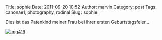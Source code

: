 Title: sophie
Date: 2011-09-20 10:52
Author: marvin
Category: post
Tags: canonae1, photography, rodinal
Slug: sophie

Dies ist das Patenkind meiner Frau bei ihrer ersten Geburtstagsfeier...

[![img419](http://farm7.static.flickr.com/6168/6161973973_68f8ec73b1.jpg)](http://www.flickr.com/photos/marvinxsteadfast/6161973973/ "img419 by marvinxsteadfast, on Flickr, via Patr")

